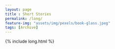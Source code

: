 ```yaml
--- 
layout: page
title : Short Stories
permalink: /long/ 
feature-img: "assets/img/pexels/book-glass.jpeg"
tags: [Archive]
---
```


{% include long.html %}
